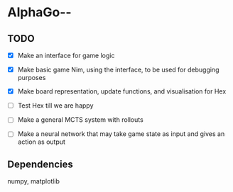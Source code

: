 # AlphaGo--


## TODO

- [x] Make an interface for game logic
- [x] Make basic game Nim, using the interface, to be used for debugging purposes
- [x] Make board representation, update functions, and visualisation for Hex
- [ ] Test Hex till we are happy
- [ ] Make a general MCTS system with rollouts
- [ ] Make a neural network that may take game state as input and gives an action as output


## Dependencies

numpy, matplotlib

